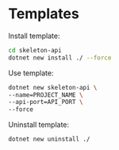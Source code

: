 # Templates

Install template:

```bash
cd skeleton-api
dotnet new install ./ --force
```

Use template:

```bash
dotnet new skeleton-api \
--name=PROJECT_NAME \
--api-port=API_PORT \
--force
```

Uninstall template:

```bash
dotnet new uninstall ./
```
